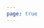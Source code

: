 ```yaml
---
page: true
---
```


<script setup>
import picture53 from './components/picture53.vue'
</script>

<picture53 />
